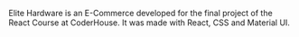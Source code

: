 Elite Hardware is an E-Commerce developed for the final project of the React Course at CoderHouse. It was made with React, CSS and Material UI.